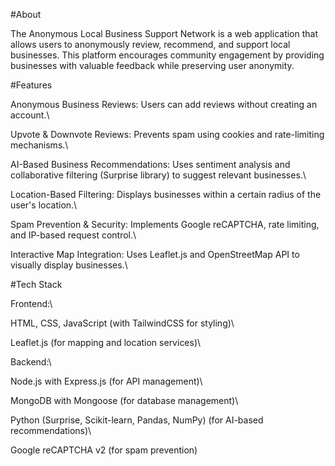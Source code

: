 #About

The Anonymous Local Business Support Network is a web application that allows users to anonymously review, recommend, and support local businesses. This platform encourages community engagement by providing businesses with valuable feedback while preserving user anonymity.

#Features

Anonymous Business Reviews: Users can add reviews without creating an account.\

Upvote & Downvote Reviews: Prevents spam using cookies and rate-limiting mechanisms.\

AI-Based Business Recommendations: Uses sentiment analysis and collaborative filtering (Surprise library) to suggest relevant businesses.\

Location-Based Filtering: Displays businesses within a certain radius of the user's location.\

Spam Prevention & Security: Implements Google reCAPTCHA, rate limiting, and IP-based request control.\

Interactive Map Integration: Uses Leaflet.js and OpenStreetMap API to visually display businesses.\

#Tech Stack

Frontend:\

HTML, CSS, JavaScript (with TailwindCSS for styling)\

Leaflet.js (for mapping and location services)\

Backend:\

Node.js with Express.js (for API management)\

MongoDB with Mongoose (for database management)\

Python (Surprise, Scikit-learn, Pandas, NumPy) (for AI-based recommendations)\

Google reCAPTCHA v2 (for spam prevention)
